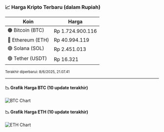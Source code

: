 

<!-- HARGA_KRIPTO -->
### 📈 Harga Kripto Terbaru (dalam Rupiah)

| Koin     | Harga         |
|----------|---------------|
| 🟠 Bitcoin (BTC)   | Rp 1.724.900.116 |
| 🔵 Ethereum (ETH)  | Rp 40.994.119 |
| 🟣 Solana (SOL)    | Rp 2.451.013 |
| 🟢 Tether (USDT)   | Rp 16.321 |

<sub>Terakhir diperbarui: 8/6/2025, 21.07.41</sub>

---

#### 📉 Grafik Harga BTC (10 update terakhir)
![BTC Chart](https://quickchart.io/chart?c=%7B%22type%22%3A%22line%22%2C%22data%22%3A%7B%22labels%22%3A%5B%2211%3A00%3A17%22%2C%2211%3A21%3A31%22%2C%2211%3A33%3A47%22%2C%2211%3A45%3A09%22%2C%2211%3A56%3A21%22%2C%2212%3A44%3A05%22%2C%2213%3A15%3A19%22%2C%2213%3A39%3A00%22%2C%2213%3A49%3A55%22%2C%2214%3A07%3A41%22%5D%2C%22datasets%22%3A%5B%7B%22label%22%3A%22Bitcoin%22%2C%22data%22%3A%5B1719447042%2C1721671411%2C1722728148%2C1723654744%2C1724087379%2C1723310277%2C1724945411%2C1725401937%2C1726737269%2C1724900116%5D%2C%22fill%22%3Afalse%2C%22borderColor%22%3A%22blue%22%2C%22tension%22%3A0.1%7D%5D%7D%7D)

#### 📉 Grafik Harga ETH (10 update terakhir)
![ETH Chart](https://quickchart.io/chart?c=%7B%22type%22%3A%22line%22%2C%22data%22%3A%7B%22labels%22%3A%5B%2211%3A00%3A17%22%2C%2211%3A21%3A31%22%2C%2211%3A33%3A47%22%2C%2211%3A45%3A09%22%2C%2211%3A56%3A21%22%2C%2212%3A44%3A05%22%2C%2213%3A15%3A19%22%2C%2213%3A39%3A00%22%2C%2213%3A49%3A55%22%2C%2214%3A07%3A41%22%5D%2C%22datasets%22%3A%5B%7B%22label%22%3A%22Ethereum%22%2C%22data%22%3A%5B40818013%2C40893485%2C40943645%2C40992268%2C41022134%2C40918690%2C40923071%2C40959577%2C41038209%2C40994119%5D%2C%22fill%22%3Afalse%2C%22borderColor%22%3A%22blue%22%2C%22tension%22%3A0.1%7D%5D%7D%7D)

<!-- /HARGA_KRIPTO -->